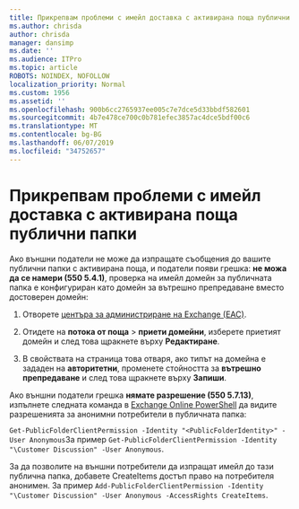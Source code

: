 ```yaml
---
title: Прикрепвам проблеми с имейл доставка с активирана поща публични папки
ms.author: chrisda
author: chrisda
manager: dansimp
ms.date: ''
ms.audience: ITPro
ms.topic: article
ROBOTS: NOINDEX, NOFOLLOW
localization_priority: Normal
ms.custom: 1956
ms.assetid: ''
ms.openlocfilehash: 900b6cc2765937ee005c7e7dce5d33bbdf582601
ms.sourcegitcommit: 4b7e478ce700c0b781efec3857ac4dce5bdf00c6
ms.translationtype: MT
ms.contentlocale: bg-BG
ms.lasthandoff: 06/07/2019
ms.locfileid: "34752657"
---
```

# <a name="fix-email-delivery-issues-to-mail-enabled-public-folders"></a>Прикрепвам проблеми с имейл доставка с активирана поща публични папки

Ако външни податели не може да изпращате съобщения до вашите публични папки с активирана поща, и податели появи грешка: **не можа да се намери (550 5.4.1)**, проверка на имейл домейн за публичната папка е конфигуриран като домейн за вътрешно препредаване вместо достоверен домейн:

1. Отворете [центъра за администриране на Exchange (EAC)](https://docs.microsoft.com/Exchange/exchange-admin-center).

2. Отидете на **потока от поща** \> **приети домейни**, изберете приетият домейн и след това щракнете върху **Редактиране**.

3. В свойствата на страница това отваря, ако типът на домейна е зададен на **авторитетни**, променете стойността за **вътрешно препредаване** и след това щракнете върху **Запиши**.

Ако външни податели грешка **нямате разрешение (550 5.7.13)**, изпълнете следната команда в [Exchange Online PowerShell](https://docs.microsoft.com/powershell/exchange/exchange-online/connect-to-exchange-online-powershell/connect-to-exchange-online-powershell) да видите разрешенията за анонимни потребители в публичната папка:

`Get-PublicFolderClientPermission -Identity "<PublicFolderIdentity>" -User Anonymous`За пример `Get-PublicFolderClientPermission -Identity "\Customer Discussion" -User Anonymous`.

За да позволите на външни потребители да изпращат имейл до тази публична папка, добавете CreateItems достъп право на потребителя анонимен. За пример `Add-PublicFolderClientPermission -Identity "\Customer Discussion" -User Anonymous -AccessRights CreateItems`.

